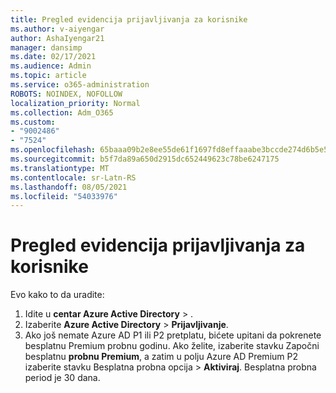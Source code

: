 ```yaml
---
title: Pregled evidencija prijavljivanja za korisnike
ms.author: v-aiyengar
author: AshaIyengar21
manager: dansimp
ms.date: 02/17/2021
ms.audience: Admin
ms.topic: article
ms.service: o365-administration
ROBOTS: NOINDEX, NOFOLLOW
localization_priority: Normal
ms.collection: Adm_O365
ms.custom:
- "9002486"
- "7524"
ms.openlocfilehash: 65baaa09b2e8ee55de61f1697fd8effaaabe3bccde274d6b5e5ab2382bdca8c8
ms.sourcegitcommit: b5f7da89a650d2915dc652449623c78be6247175
ms.translationtype: MT
ms.contentlocale: sr-Latn-RS
ms.lasthandoff: 08/05/2021
ms.locfileid: "54033976"
---
```

# <a name="review-sign-in-logs-for-users"></a>Pregled evidencija prijavljivanja za korisnike

Evo kako to da uradite:

1. Idite u **centar Azure Active Directory**  >  **[](https://go.microsoft.com/fwlink/p/?linkid=2067268)**.
1. Izaberite **Azure Active Directory**  >  **Prijavljivanje**.
1. Ako još nemate Azure AD P1 ili P2 pretplatu, bićete upitani da pokrenete besplatnu Premium probnu godinu. Ako želite, izaberite stavku Započni besplatnu **probnu Premium**, a zatim u polju Azure AD Premium P2 izaberite stavku Besplatna probna opcija  >  **Aktiviraj**. Besplatna probna period je 30 dana.